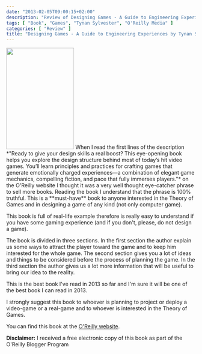 ```yaml
---
date: "2013-02-05T09:00:15+02:00"
description: "Review of Designing Games - A Guide to Engineering Experiences by Tynan Sylvester (O'Reilly Media)"
tags: [ "Book", "Games", "Tynan Sylvester", "O'Reilly Media" ]
categories: [ "Review" ]
title: "Designing Games - A Guide to Engineering Experiences by Tynan Sylvester (O'Reilly Media)"
---
```

<img class="alignleft" alt="" src="http://akamaicovers.oreilly.com/images/9781449337933/cat.gif" width="180" height="270" />
When I read the first lines of the description *"Ready to give your design skills a real boost? This eye-opening book helps you explore the design structure behind most of today’s hit video games. You’ll learn principles and practices for crafting games that generate emotionally charged experiences—a combination of elegant game mechanics, compelling fiction, and pace that fully immerses players."* on the O'Reilly website I thought it was a very well thought eye-catcher phrase to sell more books. Reading the book I understand that the phrase is 100% truthful.
This is a **must-have** book to anyone interested in the Theory of Games and in designing a game of any kind (not only computer game).

This book is full of real-life example therefore is really easy to understand if you have some gaming experience (and if you don't, please, do not design a game).

The book is divided in three sections. In the first section the author explain us some ways to attract the player toward the game and to keep him interested for the whole game. The second section gives you a lot of ideas and things to be considered before the process of planning the game. In the third section the author gives us a lot more information that will be useful to bring our idea to the reality.

This is the best book I've read in 2013 so far and I'm sure it will be one of the best book I can read in 2013.

I strongly suggest this book to whoever is planning to project or deploy a video-game or a real-game and to whoever is interested in the Theory of Games.

You can find this book at the [O'Reilly website](http://shop.oreilly.com/product/0636920026624.do).

**Disclaimer:** I received a free electronic copy of this book as part of the O'Reilly Blogger Program
